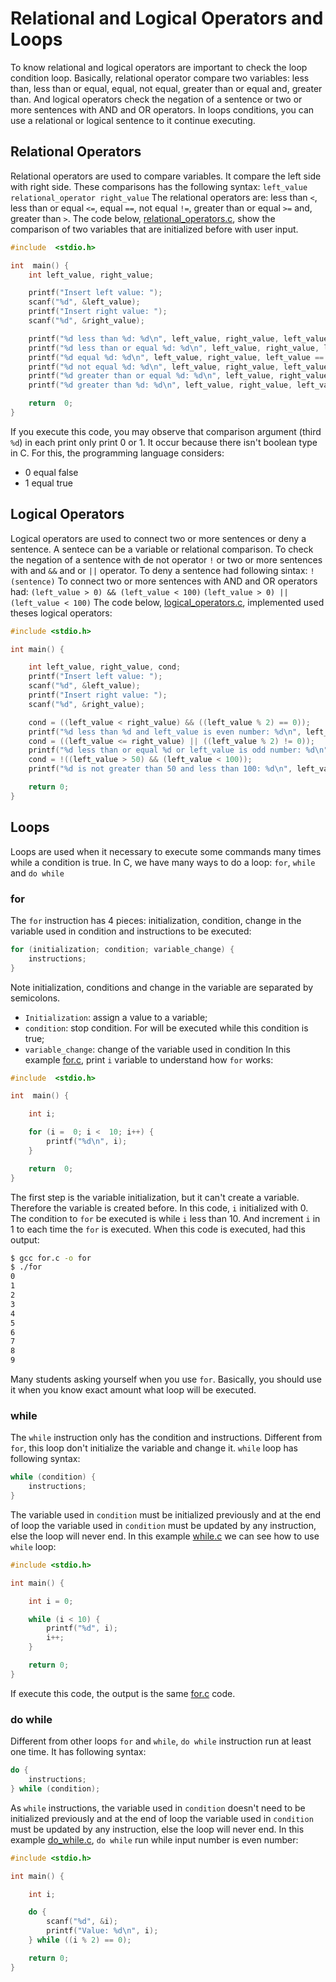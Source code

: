 # Relational and Logical Operators and Loops
To know relational and logical operators are important to check the loop condition loop. Basically, relational operator compare two variables: less than, less than or equal, equal, not equal, greater than or equal and, greater than. And logical operators check the negation of a sentence or two or more sentences with AND and OR operators. In loops conditions, you can use a relational or logical sentence to it continue executing.

## Relational Operators
Relational operators are used to compare variables. It compare the left side with right side. These comparisons has the following syntax:
`left_value relational_operator right_value`
The relational operators are: less than `<`, less than or equal `<=`, equal `==`, not equal `!=`, greater than or equal `>=` and, greater than `>`. The code below,  [relational_operators.c](https://github.com/emersonnaka/C/blob/master/Beginner/03%20-%20Relational%20Operators%20and%20Loops/relational_operators.c), show the comparison of two variables that are initialized before with user input.
```c
#include  <stdio.h>

int  main() {
    int left_value, right_value;

    printf("Insert left value: ");
    scanf("%d", &left_value);
    printf("Insert right value: ");
    scanf("%d", &right_value);

    printf("%d less than %d: %d\n", left_value, right_value, left_value < right_value);
    printf("%d less than or equal %d: %d\n", left_value, right_value, left_value <= right_value);
    printf("%d equal %d: %d\n", left_value, right_value, left_value == right_value);
    printf("%d not equal %d: %d\n", left_value, right_value, left_value != right_value);
    printf("%d greater than or equal %d: %d\n", left_value, right_value, left_value >= right_value);
    printf("%d greater than %d: %d\n", left_value, right_value, left_value > right_value);

    return  0;
}
```
If you execute this code, you may observe that comparison argument (third `%d`) in each print only print 0 or 1. It occur because there isn't boolean type in C. For this, the programming language considers:
* 0 equal false
* 1 equal true

## Logical Operators
Logical operators are used to connect two or more sentences or deny a sentence. A sentece can be a variable or relational comparison.
To check the negation of a sentence with de not operator `!` or two or more sentences with and `&&` and or `||` operator. To deny a sentence had following sintax:
`!(sentence)`
To connect two or more sentences with AND and OR operators had:
`(left_value > 0) && (left_value < 100)`
`(left_value > 0) || (left_value < 100)`
The code below, [logical_operators.c](https://github.com/emersonnaka/C/blob/master/Beginner/03%20-%20Relational%20and%20Logical%20Operators%20and%20Loops/logical_operators.c), implemented used theses logical operators:
```c
#include <stdio.h>

int main() {

    int left_value, right_value, cond;
    printf("Insert left value: ");
    scanf("%d", &left_value);
    printf("Insert right value: ");
    scanf("%d", &right_value);

    cond = ((left_value < right_value) && ((left_value % 2) == 0));
    printf("%d less than %d and left_value is even number: %d\n", left_value, right_value, cond);
    cond = ((left_value <= right_value) || ((left_value % 2) != 0));
    printf("%d less than or equal %d or left_value is odd number: %d\n", left_value, right_value, cond);
    cond = !((left_value > 50) && (left_value < 100));
    printf("%d is not greater than 50 and less than 100: %d\n", left_value, cond);

    return 0;
}
```

## Loops
Loops are used when it necessary to execute some commands many times while a condition is true. In C, we have many ways to do a loop: `for`, `while` and `do while`

### for
The `for` instruction has 4 pieces: initialization, condition, change in the variable used in condition and instructions to be executed:
```c
for (initialization; condition; variable_change) {
    instructions;
}
```
Note initialization, conditions and change in the variable are separated by semicolons.
* `Initialization`: assign a value to a variable;
* `condition`: stop condition. For will be executed while this condition is true;
* `variable_change`: change of the variable used in condition
In this example [for.c](https://github.com/emersonnaka/C/blob/master/Beginner/03%20-%20Relational%20and%20Logical%20Operators%20and%20Loops/for.c), print `i` variable to understand how `for` works:
```c
#include  <stdio.h>

int  main() {

    int i;

    for (i =  0; i <  10; i++) {
        printf("%d\n", i);
    }

    return  0;
}
```
The first step is the variable initialization, but it can't create a variable. Therefore the variable is created before. In this code, `i` initialized with 0. The condition to `for` be executed is while `i` less than 10. And increment `i` in 1 to each time the `for`  is executed.
When this code is executed, had this output:
```bash
$ gcc for.c -o for
$ ./for
0
1
2
3
4
5
6
7
8
9
```
Many students asking yourself when you use `for`. Basically, you should use it when you know exact amount  what loop will be executed.

### while
The `while` instruction only has the condition and instructions. Different from `for`, this loop don't initialize the variable and change it. `while` loop has following syntax:
```c
while (condition) {
	instructions;
}
```
The variable used in `condition` must be initialized previously and at the end of loop the variable used in `condition` must be updated by any instruction, else the loop will never end. In this example [while.c](https://github.com/emersonnaka/C/blob/master/Beginner/03%20-%20Relational%20and%20Logical%20Operators%20and%20Loops/while.c) we can see how to use `while` loop:
```c
#include <stdio.h>

int main() {

    int i = 0;

    while (i < 10) {
        printf("%d", i);
        i++;
    }

    return 0;
}
```
If execute this code, the output is the same [for.c](https://github.com/emersonnaka/C/blob/master/Beginner/03%20-%20Relational%20and%20Logical%20Operators%20and%20Loops/for.c) code.

### do while
Different from other loops `for` and `while`, `do while` instruction run at least one time. It has following syntax:
```c
do {
	instructions;
} while (condition);
```
As `while` instructions, the variable used in `condition` doesn't need to be initialized previously and at the end of loop the variable used in `condition` must be updated by any instruction, else the loop will never end. In this example [do_while.c](https://github.com/emersonnaka/C/blob/master/Beginner/03%20-%20Relational%20and%20Logical%20Operators%20and%20Loops/do_while.c), `do while` run while input number is even number:
```c
#include <stdio.h>

int main() {

    int i;

    do {
        scanf("%d", &i);
        printf("Value: %d\n", i);
    } while ((i % 2) == 0);

    return 0;
}
```

